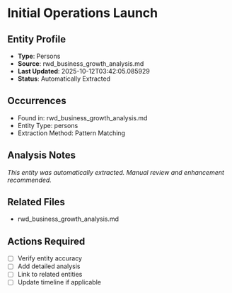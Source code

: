 # Initial Operations Launch

## Entity Profile
- **Type**: Persons
- **Source**: rwd_business_growth_analysis.md
- **Last Updated**: 2025-10-12T03:42:05.085929
- **Status**: Automatically Extracted

## Occurrences
- Found in: rwd_business_growth_analysis.md
- Entity Type: persons
- Extraction Method: Pattern Matching

## Analysis Notes
*This entity was automatically extracted. Manual review and enhancement recommended.*

## Related Files
- rwd_business_growth_analysis.md

## Actions Required
- [ ] Verify entity accuracy
- [ ] Add detailed analysis
- [ ] Link to related entities
- [ ] Update timeline if applicable
